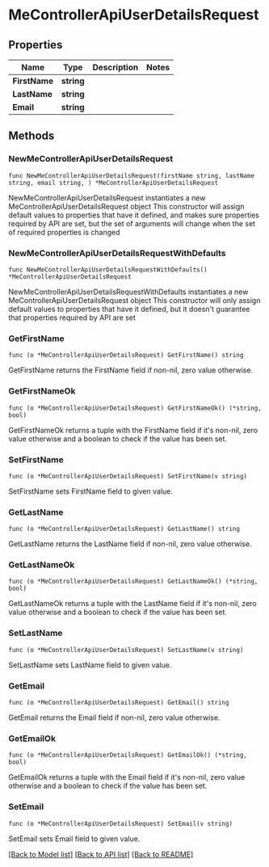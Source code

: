# MeControllerApiUserDetailsRequest

## Properties

Name | Type | Description | Notes
------------ | ------------- | ------------- | -------------
**FirstName** | **string** |  | 
**LastName** | **string** |  | 
**Email** | **string** |  | 

## Methods

### NewMeControllerApiUserDetailsRequest

`func NewMeControllerApiUserDetailsRequest(firstName string, lastName string, email string, ) *MeControllerApiUserDetailsRequest`

NewMeControllerApiUserDetailsRequest instantiates a new MeControllerApiUserDetailsRequest object
This constructor will assign default values to properties that have it defined,
and makes sure properties required by API are set, but the set of arguments
will change when the set of required properties is changed

### NewMeControllerApiUserDetailsRequestWithDefaults

`func NewMeControllerApiUserDetailsRequestWithDefaults() *MeControllerApiUserDetailsRequest`

NewMeControllerApiUserDetailsRequestWithDefaults instantiates a new MeControllerApiUserDetailsRequest object
This constructor will only assign default values to properties that have it defined,
but it doesn't guarantee that properties required by API are set

### GetFirstName

`func (o *MeControllerApiUserDetailsRequest) GetFirstName() string`

GetFirstName returns the FirstName field if non-nil, zero value otherwise.

### GetFirstNameOk

`func (o *MeControllerApiUserDetailsRequest) GetFirstNameOk() (*string, bool)`

GetFirstNameOk returns a tuple with the FirstName field if it's non-nil, zero value otherwise
and a boolean to check if the value has been set.

### SetFirstName

`func (o *MeControllerApiUserDetailsRequest) SetFirstName(v string)`

SetFirstName sets FirstName field to given value.


### GetLastName

`func (o *MeControllerApiUserDetailsRequest) GetLastName() string`

GetLastName returns the LastName field if non-nil, zero value otherwise.

### GetLastNameOk

`func (o *MeControllerApiUserDetailsRequest) GetLastNameOk() (*string, bool)`

GetLastNameOk returns a tuple with the LastName field if it's non-nil, zero value otherwise
and a boolean to check if the value has been set.

### SetLastName

`func (o *MeControllerApiUserDetailsRequest) SetLastName(v string)`

SetLastName sets LastName field to given value.


### GetEmail

`func (o *MeControllerApiUserDetailsRequest) GetEmail() string`

GetEmail returns the Email field if non-nil, zero value otherwise.

### GetEmailOk

`func (o *MeControllerApiUserDetailsRequest) GetEmailOk() (*string, bool)`

GetEmailOk returns a tuple with the Email field if it's non-nil, zero value otherwise
and a boolean to check if the value has been set.

### SetEmail

`func (o *MeControllerApiUserDetailsRequest) SetEmail(v string)`

SetEmail sets Email field to given value.



[[Back to Model list]](../README.md#documentation-for-models) [[Back to API list]](../README.md#documentation-for-api-endpoints) [[Back to README]](../README.md)


